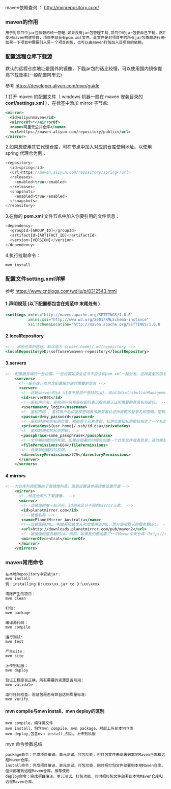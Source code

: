maven依赖查询 ： http://mvnrepository.com/

### maven的作用

```java
用于对项目中jar包依赖的统一管理.如果没有jar包管理工具,项目中的jar包要自己下载，然后放到bin目录，这样很麻烦.
使用maven构建项目，项目中就会有pom.xml文件。此文件是对项目中的所有jar包依赖进行统一管理,如果想要使用哪个依赖只需要在pom文件中引入相关的依赖就可以,然后maven就会自动从远程仓库(可在setting.xml文件中配置远程仓库源)下载jar包到本地仓库。
如果一下项目中需要引入另一个项目的包，也可以由maven打包加入该项目的依赖。
```

### 配置远程仓库下载源

默认的远程仓库地址是国外的镜像，下载jar包的话比较慢，可以使用国内镜像提高下载效率(一般配置阿里云)

参考 https://developer.aliyun.com/mvn/guide

1.打开 maven 的配置文件（ windows 机器一般在 maven 安装目录的 **conf/settings.xml** ），在<mirrors></mirrors>标签中添加 mirror 子节点:

```xml
<mirror>
  <id>aliyunmaven</id>
  <mirrorOf>*</mirrorOf>
  <name>阿里云公共仓库</name>
  <url>https://maven.aliyun.com/repository/public</url>
</mirror>
```

2.如果想使用其它代理仓库，可在<repositories></repositories>节点中加入对应的仓库使用地址。以使用 spring 代理仓为例：

```js
<repository>
  <id>spring</id>
  <url>https://maven.aliyun.com/repository/spring</url>
  <releases>
    <enabled>true</enabled>
  </releases>
  <snapshots>
    <enabled>true</enabled>
  </snapshots>
</repository>
```

3.在你的 **pom.xml** 文件<denpendencies></denpendencies>节点中加入你要引用的文件信息：

```js
<dependency>
  <groupId>[GROUP_ID]</groupId>
  <artifactId>[ARTIFACT_ID]</artifactId>
  <version>[VERSION]</version>
</dependency>
```

4.执行拉取命令：

```js
mvn install
```

### 配置文件setting.xml详解

参考 https://www.cnblogs.com/wdliu/p/8312543.html

#### 1.声明规范 (以下配置都包含在规范中 末尾处有 </settings>)

```xml
<settings xmlns="http://maven.apache.org/SETTINGS/1.0.0" 
          xmlns:xsi="http://www.w3.org/2001/XMLSchema-instance" 
          xsi:schemaLocation="http://maven.apache.org/SETTINGS/1.0.0 	    http://maven.apache.org/xsd/settings-1.0.0.xsd">
```

#### 2.localRepository

```xml
<!-- 本地仓库的路径。默认值为 ${user.home}/.m2/repository -->
<localRepository>D:\software\maven-repository</localRepository>
```

#### 3.servers

```xml
<!--配置服务端的一些设置。一些设置如安全证书不应该和pom.xml一起分发。这种类型的信息应该存在于构建服务器上的settings.xml文件中。-->
    <servers>
      <!--服务器元素包含配置服务器时需要的信息 -->
      <server>
       <!--这是server的id（注意不是用户登陆的id），该id与distributionManagement中repository元素的id相匹配。-->
       <id>server001</id>
       <!--鉴权用户名。鉴权用户名和鉴权密码表示服务器认证所需要的登录名和密码。 -->
       <username>my_login</username>
       <!--鉴权密码 。鉴权用户名和鉴权密码表示服务器认证所需要的登录名和密码。密码加密功能已被添加到2.1.0 +。详情请访问密码加密页面-->
       <password>my_password</password>
       <!--鉴权时使用的私钥位置。和前两个元素类似，私钥位置和私钥密码指定了一个私钥的路径（默认是${user.home}/.ssh/id_dsa）以及如果需要的话，一个密语。将来passphrase和password元素可能会被提取到外部，但目前它们必须在settings.xml文件以纯文本的形式声明。 -->
       <privateKey>${usr.home}/.ssh/id_dsa</privateKey>
       <!--鉴权时使用的私钥密码。-->
       <passphrase>some_passphrase</passphrase>
       <!--文件被创建时的权限。如果在部署的时候会创建一个仓库文件或者目录，这时候就可以使用权限（permission）。这两个元素合法的值是一个三位数字，其对应了unix文件系统的权限，如664，或者775。 -->
       <filePermissions>664</filePermissions>
       <!--目录被创建时的权限。 -->
       <directoryPermissions>775</directoryPermissions>
      </server>
    </servers>
```

#### 4.mirrors

```xml
<!--为仓库列表配置的下载镜像列表。高级设置请参阅镜像设置页面 -->
    <mirrors>
      <!--给定仓库的下载镜像。 -->
      <mirror>
       <!--该镜像的唯一标识符。id用来区分不同的mirror元素。 -->
       <id>planetmirror.com</id>
       <!--镜像名称 -->
       <name>PlanetMirror Australia</name>
       <!--该镜像的URL。构建系统会优先考虑使用该URL，而非使用默认的服务器URL。 -->
       <url>http://downloads.planetmirror.com/pub/maven2</url>
       <!--被镜像的服务器的id。例如，如果我们要设置了一个Maven中央仓库（http://repo.maven.apache.org/maven2/）的镜像，就需要将该元素设置成central。这必须和中央仓库的id central完全一致。-->
       <mirrorOf>central</mirrorOf>
      </mirror>
    </mirrors>
```

### maven常用命令

```
在本地Repository中安装jar：
mvn install
例：installing D:\xxx\xx.jar to D:\xx\xxxx

清除产生的项目：
mvn clean

打包：
mvn package

编译源代码：
mvn compile

运行测试:
mvn test

产生site：
mvn site

上传到私服：
mvn deploy

验证工程是否正确，所有需要的资源是否可用:
mvn validate

运行任何检查，验证包是否有效且达到质量标准:
mvn verify
```

#### mvn compile与mvn install、mvn deploy的区别

```
mvn compile，编译类文件
mvn install，包含mvn compile，mvn package，然后上传到本地仓库
mvn deploy,包含mvn install,然后，上传到私服
```

mvn 命令参数总结

```
package命令：完成项目编译、单元测试、打包功能，但打包文件未部署到本地Maven仓库和远程Maven仓库。
install命令：完成项目编译、单元测试、打包功能，同时把打包文件部署到本地Maven仓库，但未部署到远程Maven仓库。推荐使用
deploy命令：完成项目编译、单元测试、打包功能，同时把打包文件部署到本地Maven仓库和远程Maven仓库。
```



